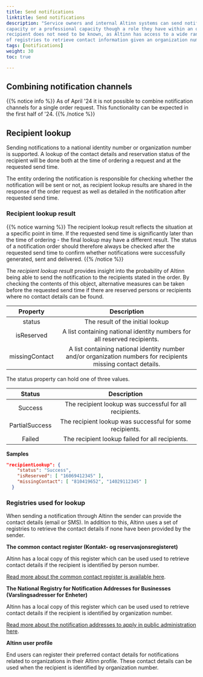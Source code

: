 ```yaml
---
title: Send notifications
linktitle: Send notifications
description: "Service owners and internal Altinn systems can send notifications to individuals in a personal
capacity or a professional capacity though a role they have within an organization. The contact point for the
recipient does not need to be known, as Altinn has access to a wide range
of registries to retrieve contact information given an organization number or a national identity number."
tags: [notifications]
weight: 30
toc: true

---
```


## Combining notification channels

{{% notice info %}}
As of April '24 it is not possible to combine notification channels for a single order request.
This functionality can be expected in the first half of '24.
{{% /notice %}}

## Recipient lookup

Sending notifications to a national identity number or organization number is supported.
A lookup of the contact details and reservation status of the recipient will be done both at the time
of ordering a request and at the requested send time.

The entity ordering the notification is responsible for checking whether the notification
will be sent or not, as recipient lookup results are shared in the response of the order request
as well as detailed in the notification after requested send time.

### Recipient lookup result
{{% notice warning  %}}
The recipient lookup result reflects the situation at a specific point in time.
If the requested send time is significantly later than the time of ordering - the final lookup may have a different result.
The status of a notification order should therefore always be checked after the requested send time
to confirm whether notifications were successfully generated, sent and delivered.
{{% /notice %}}


The _recipient lookup result_ provides insight into the probability of Altinn being able to send the notification
to the recipients stated in the order. By checking the contents of this object, alternative
measures can be taken before the requested send time if there are reserved persons or recipients where no contact details can be found.

|    Property    |                                                  Description                                                   |
| :------------: | :------------------------------------------------------------------------------------------------------------: |
|     status     |                                        The result of the initial lookup                                        |
|   isReserved   |                    A list containing national identity numbers for all reserved recipients.                    |
| missingContact | A list containing national identity number and/or organization numbers for recipients missing contact details. |


The status property can hold one of three values.

|     Status     |                       Description                        |
| :------------: | :------------------------------------------------------: |
|    Success     | The recipient lookup was successful for all recipients.  |
| PartialSuccess | The recipient lookup was successful for some recipients. |
|     Failed     |     The recipient lookup failed for all recipients.      |


__Samples__
```json
"recipientLookup": {
    "status": "Success",
    "isReserved": [ "16069412345" ],
    "missingContact": [ "810419652", "14029112345" ]
  }
```


### Registries used for lookup

When sending a notification through Altinn the sender can provide the contact details (email
or SMS). In addition to this, Altinn uses a set of registries to retrieve the contact details
if none have been provided by the sender.

__The common contact register (Kontakt- og reservasjonsregisteret)__

Altinn has a local copy of this register which can be used used to retrieve
contact details if the recipient is identified by person number.

[Read more about the common contact register is available here](https://eid.difi.no/en/privacy-policy/privacy-policy-common-contact-register-krr).

__The National Registry for Notification Addresses for Businesses (Varslingsadresser for Enheter)__

Altinn has a local copy of this register which can be used used to retrieve contact details if the
recipient is identified by organization number.

[Read more about the notification addresses to apply in public administration here](https://www.brreg.no/en/other-topics/notification-addresses-to-apply-in-public-administration/?nocache=1704206499405).


__Altinn user profile__

End users can register their preferred contact details for notifications related to organizations in their
Altinn profile. These contact details can be used when the recipient is identified by organization number.

<!--
### How Altinn identifies contact details
{{% notice info %}}
TODO: legg inn en folkelig beskrivelse av dataflyten vi kom fram til i møtet med Terje, Torkel og Stephanie
{{% /notice %}}

## Persistence of sent notifications

{{% notice info %}}
TODO: confirm numbers
{{% /notice %}}
- The contents of a notification is persisted for XX years and will then be deleted.
- Metadata related to a notification, who sent it, who received it, what time it was sent,
and send status is persisted for XX years.

## Cost
{{% notice info %}}
Todo: can we say anything about cost or billing here? or link to something else?
{{% /notice %}}
-->
